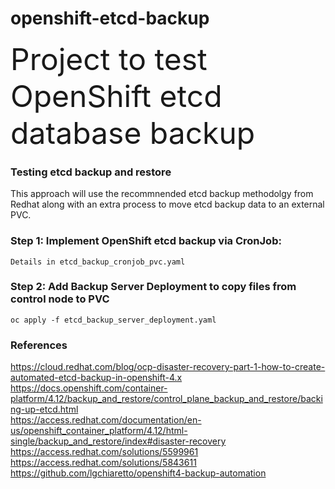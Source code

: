 # openshift-etcd-backup
<font size=20>
Project to test OpenShift etcd database backup
</font>

### Testing etcd backup and restore 
This approach will use the recommnended etcd backup methodolgy from Redhat along with an extra process to move etcd backup data to an external PVC.<br>

### Step 1: Implement OpenShift etcd backup via CronJob:
```
Details in etcd_backup_cronjob_pvc.yaml
```

### Step 2: Add Backup Server Deployment to copy files from control node to PVC
```
oc apply -f etcd_backup_server_deployment.yaml
```

### References
https://cloud.redhat.com/blog/ocp-disaster-recovery-part-1-how-to-create-automated-etcd-backup-in-openshift-4.x <br>
https://docs.openshift.com/container-platform/4.12/backup_and_restore/control_plane_backup_and_restore/backing-up-etcd.html <br>
https://access.redhat.com/documentation/en-us/openshift_container_platform/4.12/html-single/backup_and_restore/index#disaster-recovery <br>
https://access.redhat.com/solutions/5599961 <br>
https://access.redhat.com/solutions/5843611 <br>
https://github.com/lgchiaretto/openshift4-backup-automation <br>